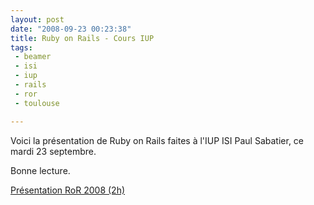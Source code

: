 ```yaml
---
layout: post
date: "2008-09-23 00:23:38"
title: Ruby on Rails - Cours IUP
tags:
 - beamer
 - isi
 - iup
 - rails
 - ror
 - toulouse

---
```


Voici la présentation de Ruby on Rails faites à l'IUP ISI Paul Sabatier, ce mardi 23 septembre.

Bonne lecture.

[Présentation RoR 2008 (2h)](http://www.scribd.com/doc/6182629/PresentationRoRIUP2008)

